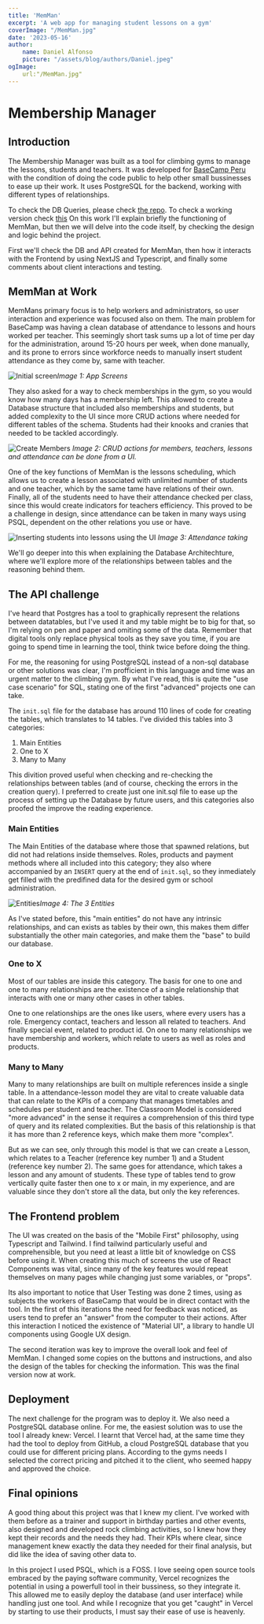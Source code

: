 ```yaml
---
title: 'MemMan'
excerpt: 'A web app for managing student lessons on a gym'
coverImage: "/MemMan.jpg"
date: '2023-05-16'
author: 
    name: Daniel Alfonso
    picture: "/assets/blog/authors/Daniel.jpeg"
ogImage:
    url:"/MemMan.jpg"
---
```


# Membership Manager

## Introduction

The Membership Manager was built as a tool for climbing gyms to manage the lessons, students and teachers. It was developed for [BaseCamp Peru](https://basecampperu.com) with the condition of doing the code public to help other small bussinesses to ease up their work. It uses PostgreSQL for the backend, working with different types of relationships. 

To check the DB Queries, please check [the repo](https://github.com/dcalenzani/memman). To check a working version check [this](https://public-memman.vercel.app) On this work I'll explain briefly the functioning of MemMan, but then we will delve into the code itself, by checking the design and logic behind the project. 

First we'll check the DB and API created for MemMan, then how it interacts with the Frontend by using NextJS and Typescript, and finally some comments about client interactions and testing. 

## MemMan at Work

MemMans primary focus is to help workers and administrators, so user interaction and experience was focused also on them. The main problem for BaseCamp was having a clean database of attendance to lessons and hours worked per teacher. This seemingly short task sums up a lot of time per day for the administration, around 15-20 hours per week, when done manually, and its prone to errors since workforce needs to manually insert student attendance as they come by, same with teacher. 

![Initial screen](../img/MemMan_Intro.gif)*Image 1: App Screens*

They also asked for a way to check memberships in the gym, so you would know how many days has a membership left. This allowed to create a Database structure that included also memberships and students, but added complexity to the UI since more CRUD actions where needed for different tables of the schema. Students had their knooks and cranies that needed to be tackled accordingly.

![Create Members](../img/MemMan_Members.png) *Image 2: CRUD actions for members, teachers, lessons and attendance can be done from a UI.*

One of the key functions of MemMan is the lessons scheduling, which allows us to create a lesson associated with unlimited number of students and one teacher, which by the same tame have relations of their own. Finally, all of the students need to have their attendance checked per class, since this would create indicators for teachers efficiency. This proved to be a challenge in design, since attendance can be taken in many ways using PSQL, dependent on the other relations you use or have.

![Inserting students into lessons using the UI](../img/MemMan_Attendance.gif) *Image 3: Attendance taking*

We'll go deeper into this when explaining the Database Architechture, where we'll explore more of the relationships between tables and the reasoning behind them.

## The API challenge
I've heard that Postgres has a tool to graphically represent the relations between datatables, but I've used it and my table might be to big for that, so I'm relying on pen and paper and omiting some of the data. Remember that digital tools only replace physical tools as they save you time, if you are going to spend time in learning the tool, think twice before doing the thing.

For me, the reasoning for using PostgreSQL instead of a non-sql database or other solutions was clear, I'm profficient in this language and time was an urgent matter to the climbing gym. By what I've read, this is quite the "use case scenario" for SQL, stating one of the first "advanced" projects one can take.

The `init.sql` file for the database has around 110 lines of code for creating the tables, which translates to 14 tables. I've divided this tables into 3 categories:

1. Main Entities
2. One to X
3. Many to Many

This divition proved useful when checking and re-checking the relationships between tables (and of course, checking the errors in the creation query). I preferred to create just one init.sql file to ease up the process of setting up the Database by future users, and this categories also proofed the improve the reading experience.

### Main Entities

The Main Entities of the database where those that spawned relations, but did not had relations inside themselves. Roles, products and payment methods where all included into this category; they also where accompanied by an `INSERT` query at the end of `init.sql`, so they inmediately get filled with the predifined data for the desired gym or school administration. 

![Entities](../img/MemMan_Entities.png)*Image 4: The 3 Entities*

As I've stated before, this "main entities" do not have any intrinsic relationships, and can exists as tables by their own, this makes them differ substantially the other main categories, and make them the "base" to build our database. 

### One to X
Most of our tables are inside this category. The basis for one to one and one to many relationships are the existence of a single relationship that interacts with one or many other cases in other tables. 

One to one relationships are the ones like users, where every users has a role. Emergency contact, teachers and lesson all related to teachers. And finally special event, related to product id. On one to many relationships we have membership and workers, which relate to users as well as roles and products. 

### Many to Many
Many to many relationships are built on multiple references inside a single table. In a attendance-lesson model they are vital to create valuable data that can relate to the KPIs of a company that manages timetables and schedules per student and teacher. The Classroom Model is considered "more advanced" in the sense it requires a comprehension of this third type of query and its related complexities. But the basis of this relationship is that it has more than 2 reference keys, which make them more "complex". 

But as we can see, only through this model is that we can create a Lesson, which relates to a Teacher (reference key number 1) and a Student (reference key number 2). The same goes for attendance, which takes a lesson and any amount of students. These type of tables tend to grow vertically quite faster then one to x or main, in my experience, and are valuable since they don't store all the data, but only the key references.

## The Frontend problem

The UI was created on the basis of the "Mobile First" philosophy, using Typescript and Tailwind. I find tailwind particularly useful and comprehensible, but you need at least a little bit of knowledge on CSS before using it. When creating this much of screens the use of React Components was vital, since many of the key features would repeat themselves on many pages while changing just some variables, or "props". 

Its also important to notice that User Testing was done 2 times, using as subjects the workers of BaseCamp that would be in direct contact with the tool. In the first of this iterations the need for feedback was noticed, as users tend to prefer an "answer" from the computer to their actions. After this interaction I noticed the existence of "Material UI", a library to handle UI components using Google UX design. 

The second iteration was key to improve the overall look and feel of MemMan. I changed some copies on the buttons and instructions, and also the design of the tables for checking the information. This was the final version now at work.

## Deployment
The next challenge for the program was to deploy it. We also need a PostgreSQL database online. For me, the easiest solution was to use the tool I already knew: Vercel. I learnt that Vercel had, at the same time they had the tool to deploy from GitHub, a cloud PostgreSQL database that you could use for different pricing plans. According to the gyms needs I selected the correct pricing and pitched it to the client, who seemed happy and approved the choice.

## Final opinions
A good thing about this project was that I knew my client. I've worked with them before as a trainer and support in birthday parties and other events, also designed and developed rock climbing activities, so I knew how they kept their records and the needs they had. Their KPIs where clear, since management knew exactly the data they needed for their final analysis, but did like the idea of saving other data to.

In this project I used PSQL, which is a FOSS. I love seeing open source tools embraced by the paying software community, Vercel recognizes the potential in using a powerfull tool in their bussiness, so they integrate it. This allowed me to easily deploy the database (and user interface) while handling just one tool. And while I recognize that you get "caught" in Vercel by starting to use their products, I must say their ease of use is heavenly.
